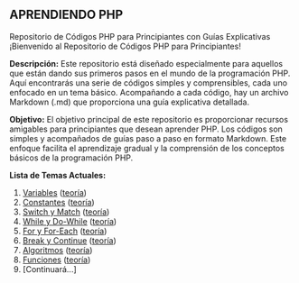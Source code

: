 ## APRENDIENDO PHP
Repositorio de Códigos PHP para Principiantes con Guías Explicativas ¡Bienvenido al Repositorio de Códigos PHP para Principiantes!

**Descripción:** 
Este repositorio está diseñado especialmente para aquellos que están dando sus primeros pasos en el mundo de la programación PHP. 
Aquí encontrarás una serie de códigos simples y comprensibles, cada uno enfocado en un tema básico. 
Acompañando a cada código, hay un archivo Markdown (.md) que proporciona una guía explicativa detallada.

**Objetivo:** 
El objetivo principal de este repositorio es proporcionar recursos amigables para principiantes que desean aprender PHP. 
Los códigos son simples y acompañados de guías paso a paso en formato Markdown. 
Este enfoque facilita el aprendizaje gradual y la comprensión de los conceptos básicos de la programación PHP.

**Lista de Temas Actuales:**

 1.  [Variables](https://github.com/crisilto/aprendiendoPHP/blob/main/01variables.php) ([teoría](https://github.com/crisilto/aprendiendoPHP/blob/main/01variables.md))
 2.  [Constantes](https://github.com/crisilto/aprendiendoPHP/blob/main/02constantes.php) ([teoría](https://github.com/crisilto/aprendiendoPHP/blob/main/02constantes.md))
 3. [Switch y Match](https://github.com/crisilto/aprendiendoPHP/blob/main/03switch%26match.php) ([teoría](https://github.com/crisilto/aprendiendoPHP/blob/main/03switch%26match.md))
 4. [While y Do-While](https://github.com/crisilto/aprendiendoPHP/blob/main/04while%26dowhile.php) ([teoría](https://github.com/crisilto/aprendiendoPHP/blob/main/04while%26dowhile.md))
 5. [For y For-Each](https://github.com/crisilto/aprendiendoPHP/blob/main/05for%26foreach.php) ([teoría](https://github.com/crisilto/aprendiendoPHP/blob/main/05for%26foreach.md))
 6. [Break y Continue](https://github.com/crisilto/aprendiendoPHP/blob/main/06break%26continue.php) ([teoría](https://github.com/crisilto/aprendiendoPHP/blob/main/06break%26continue.md))
 7. [Algoritmos](https://github.com/crisilto/aprendiendoPHP/blob/main/07algoritmos.php) ([teoría](https://github.com/crisilto/aprendiendoPHP/blob/main/07algoritmos.md))
 8. [Funciones](https://github.com/crisilto/aprendiendoPHP/blob/main/08funciones.php) ([teoría](https://github.com/crisilto/aprendiendoPHP/blob/main/08funciones.md))
 9. [Continuará...]
